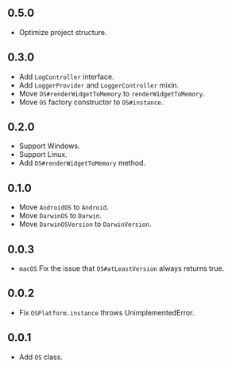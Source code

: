 ## 0.5.0

* Optimize project structure.

## 0.3.0

* Add `LogController` interface.
* Add `LoggerProvider` and `LoggerController` mixin.
* Move `OS#renderWidgetToMemory` to `renderWidgetToMemory`.
* Move `OS` factory constructor to `OS#instance`.

## 0.2.0

* Support Windows.
* Support Linux.
* Add `OS#renderWidgetToMemory` method.

## 0.1.0

* Move `AndroidOS` to `Android`.
* Move `DarwinOS` to `Darwin`.
* Move `DarwinOSVersion` to `DarwinVersion`.

## 0.0.3

* `macOS` Fix the issue that `OS#atLeastVersion` always returns true.

## 0.0.2

* Fix `OSPlatform.instance` throws UnimplementedError.

## 0.0.1

* Add `OS` class.
